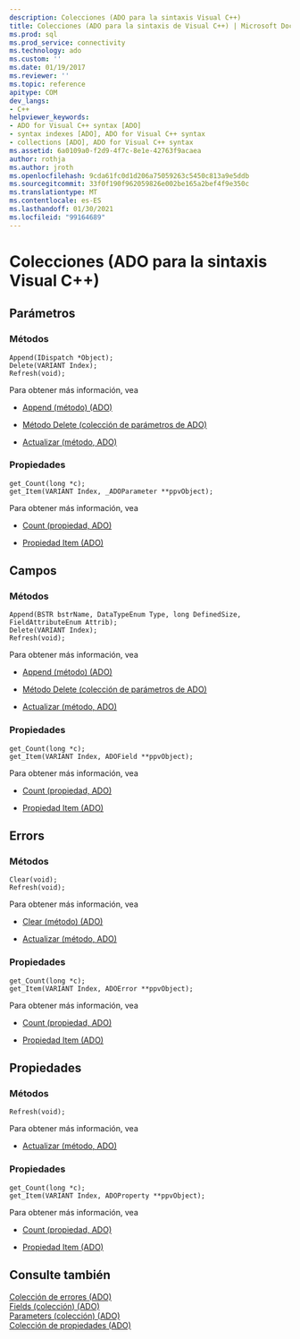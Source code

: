```yaml
---
description: Colecciones (ADO para la sintaxis Visual C++)
title: Colecciones (ADO para la sintaxis de Visual C++) | Microsoft Docs
ms.prod: sql
ms.prod_service: connectivity
ms.technology: ado
ms.custom: ''
ms.date: 01/19/2017
ms.reviewer: ''
ms.topic: reference
apitype: COM
dev_langs:
- C++
helpviewer_keywords:
- ADO for Visual C++ syntax [ADO]
- syntax indexes [ADO], ADO for Visual C++ syntax
- collections [ADO], ADO for Visual C++ syntax
ms.assetid: 6a0109a0-f2d9-4f7c-8e1e-42763f9acaea
author: rothja
ms.author: jroth
ms.openlocfilehash: 9cda61fc0d1d206a75059263c5450c813a9e5ddb
ms.sourcegitcommit: 33f0f190f962059826e002be165a2bef4f9e350c
ms.translationtype: MT
ms.contentlocale: es-ES
ms.lasthandoff: 01/30/2021
ms.locfileid: "99164689"
---
```

# <a name="collections-ado-for-visual-c-syntax"></a>Colecciones (ADO para la sintaxis Visual C++)
## <a name="parameters"></a>Parámetros  
  
### <a name="methods"></a>Métodos  
  
```  
Append(IDispatch *Object);  
Delete(VARIANT Index);  
Refresh(void);  
```  
  
 Para obtener más información, vea  
  
-   [Append (método) (ADO)](./append-method-ado.md)  
  
-   [Método Delete (colección de parámetros de ADO)](./delete-method-ado-parameters-collection.md)  
  
-   [Actualizar (método, ADO)](./refresh-method-ado.md)  
  
### <a name="properties"></a>Propiedades  
  
```  
get_Count(long *c);  
get_Item(VARIANT Index, _ADOParameter **ppvObject);  
```  
  
 Para obtener más información, vea  
  
-   [Count (propiedad, ADO)](./count-property-ado.md)  
  
-   [Propiedad Item (ADO)](./item-property-ado.md)  
  
## <a name="fields"></a>Campos  
  
### <a name="methods"></a>Métodos  
  
```  
Append(BSTR bstrName, DataTypeEnum Type, long DefinedSize, FieldAttributeEnum Attrib);  
Delete(VARIANT Index);  
Refresh(void);  
```  
  
 Para obtener más información, vea  
  
-   [Append (método) (ADO)](./append-method-ado.md)  
  
-   [Método Delete (colección de parámetros de ADO)](./delete-method-ado-parameters-collection.md)  
  
-   [Actualizar (método, ADO)](./refresh-method-ado.md)  
  
### <a name="properties"></a>Propiedades  
  
```  
get_Count(long *c);  
get_Item(VARIANT Index, ADOField **ppvObject);  
```  
  
 Para obtener más información, vea  
  
-   [Count (propiedad, ADO)](./count-property-ado.md)  
  
-   [Propiedad Item (ADO)](./item-property-ado.md)  
  
## <a name="errors"></a>Errors  
  
### <a name="methods"></a>Métodos  
  
```  
Clear(void);  
Refresh(void);  
```  
  
 Para obtener más información, vea  
  
-   [Clear (método) (ADO)](./clear-method-ado.md)  
  
-   [Actualizar (método, ADO)](./refresh-method-ado.md)  
  
### <a name="properties"></a>Propiedades  
  
```  
get_Count(long *c);  
get_Item(VARIANT Index, ADOError **ppvObject);  
```  
  
 Para obtener más información, vea  
  
-   [Count (propiedad, ADO)](./count-property-ado.md)  
  
-   [Propiedad Item (ADO)](./item-property-ado.md)  
  
## <a name="properties"></a>Propiedades  
  
### <a name="methods"></a>Métodos  
  
```  
Refresh(void);  
```  
  
 Para obtener más información, vea  
  
-   [Actualizar (método, ADO)](./refresh-method-ado.md)  
  
### <a name="properties"></a>Propiedades  
  
```  
get_Count(long *c);  
get_Item(VARIANT Index, ADOProperty **ppvObject);  
```  
  
 Para obtener más información, vea  
  
-   [Count (propiedad, ADO)](./count-property-ado.md)  
  
-   [Propiedad Item (ADO)](./item-property-ado.md)  
  
## <a name="see-also"></a>Consulte también  
 [Colección de errores (ADO)](./errors-collection-ado.md)   
 [Fields (colección) (ADO)](./fields-collection-ado.md)   
 [Parameters (colección) (ADO)](./parameters-collection-ado.md)   
 [Colección de propiedades (ADO)](./properties-collection-ado.md)